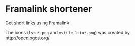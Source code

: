 # Framalink shortener

Get short links using Framalink

The icons (`lstu*.png` and `mstile-lstu*.png`) was created by http://openlogos.org/.
